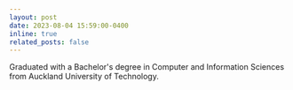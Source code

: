 ```yaml
---
layout: post
date: 2023-08-04 15:59:00-0400
inline: true
related_posts: false
---
```


Graduated with a Bachelor's degree in Computer and Information Sciences from Auckland University of Technology.
